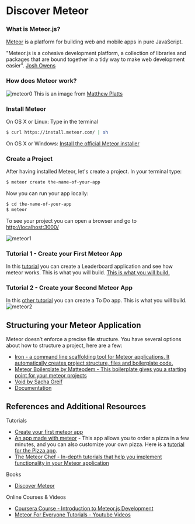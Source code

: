 # Discover Meteor

### What is Meteor.js?
[Meteor](https://www.meteor.com/) is a platform for building web and mobile apps in pure JavaScript.

"Meteor.js is a cohesive development platform, a collection of libraries and packages that are bound together in a tidy way to make web development easier". [Josh Owens](http://joshowens.me/what-is-meteor-js/)

### How does Meteor work?
![meteor0](images/meteor0.png)
This is an image from [Matthew Platts](http://www.meteor-tutorial.org/book/overview) 

### Install Meteor
On OS X or Linux: 
Type in the terminal
```bash
$ curl https://install.meteor.com/ | sh
```
On OS X or Windows: 
[Install the official Meteor installer](https://install.meteor.com/windows)

### Create a Project

After having installed Meteor, let's create a project. In your terminal type:
```bash
$ meteor create the-name-of-your-app
```

Now you can run your app locally:
```bash
$ cd the-name-of-your-app
$ meteor
```
To see your project you can open a browser and go to [http://localhost:3000/](http://localhost:3000/)

![meteor1](images/meteor1.png)

### Tutorial 1 - Create your First Meteor App

In this [tutorial](http://meteortips.com/first-meteor-tutorial/projects/) you can create a Leaderboard application and see how meteor works.
This is what you will build.
[This is what you will build.](http://leaderboard2.meteor.com/)


### Tutorial 2 - Create your Second Meteor App

In this [other tutorial](https://www.meteor.com/tutorials/blaze/creating-an-app) you can create a To Do app.
This is what you will build.
![meteor2](images/meteor2.png)

## Structuring your Meteor Application
Meteor doesn’t enforce a precise file structure. You have several options about how to structure a project, here are a few:

- [Iron - a command line scaffolding tool for Meteor applications. It automatically creates project structure, files and boilerplate code.](https://github.com/iron-meteor/iron-cli)
- [Meteor Boilerplate by Matteodem - This boilerplate gives you a starting point for your meteor projects](https://github.com/matteodem/meteor-boilerplate)
- [Void by Sacha Greif](https://github.com/SachaG/Void)
- [Documentation](http://docs.meteor.com/#/full/structuringyourapp)

## References and Additional Resources

Tutorials

- [Create your first meteor app](https://www.meteor.com/tutorials/blaze/creating-an-app)
- [An app made with meteor](https://tmc-011-demo.meteor.com/) - This app allows you to order a pizza in a few minutes, and you can also customize your own pizza. Here is a [tutorial for the Pizza app](https://themeteorchef.com/recipes/building-complex-forms/).
- [The Meteor Chef - In-depth tutorials that help you implement functionality in your Meteor application](https://themeteorchef.com/)

Books

- [Discover Meteor](https://www.discovermeteor.com/)

Online Courses & Videos

- [Coursera Course - Introduction to Meteor.js Development](https://www.coursera.org/learn/meteor-development?utm_campaign=Adoption%3A+Developer&utm_source=hs_automation&utm_medium=email&utm_content=22578294&_hsenc=p2ANqtz--5qcwXKvjh26WXEcIsUXaWI_48bvCHsmcZkmpzu0MG9iifmHQZvEEUpyJVfYuUGVeofpMlWpJzlVQf_RGbiJF5xEQjIw&_hsmi=22578515)
- [Meteor For Everyone Tutorials - Youtube Videos](https://www.youtube.com/playlist?list=PLLnpHn493BHECNl9I8gwos-hEfFrer7TV) 

